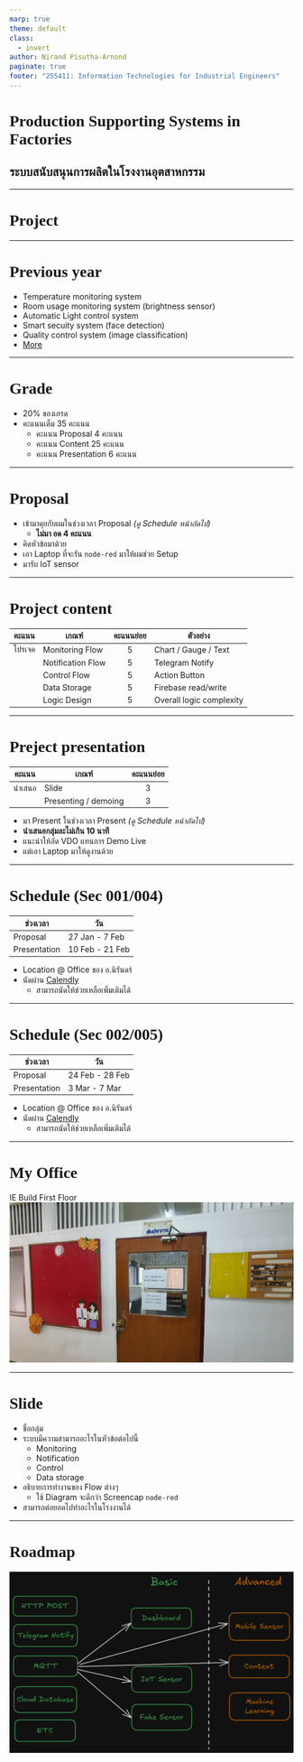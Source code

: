 ```yaml
---
marp: true
theme: default
class:
  - invert
author: Nirand Pisutha-Arnond
paginate: true
footer: "255411: Information Technologies for Industrial Engineers"
---
```


<style>
@import url('https://fonts.googleapis.com/css2?family=Prompt:ital,wght@0,100;0,300;0,400;0,700;1,100;1,300;1,400;1,700&display=swap');

    :root {
    font-family: Prompt;
    --hl-color: #D57E7E;
}
h1 {
  font-family: Prompt
}
</style>

# Production Supporting Systems in Factories

## ระบบสนับสนุนการผลิตในโรงงานอุตสาหกรรม

---

# Project

---

# Previous year

- Temperature monitoring system
- Room usage monitoring system (brightness sensor)
- Automatic Light control system
- Smart secuity system (face detection)
- Quality control system (image classification)
- [More](https://www.youtube.com/playlist?list=PLNGLpHQhvGrtqn6UYxUYXm7C0auAYrh_O)

---

# Grade

- 20% ของเกรด
- คะแนนเต็ม 35 คะแนน
  - คะแนน Proposal 4 คะแนน
  - คะแนน Content 25 คะแนน
  - คะแนน Presentation 6 คะแนน

---

# Proposal

- เข้ามาคุยกับผมในช่วงเวลา Proposal _(ดู Schedule หน้าถัดไป)_
  - **ไม่มา อด 4 คะแนน**
- คิดหัวข้อมาด้วย
- เอา Laptop ที่จะรัน `node-red` มาให้ผมช่วย Setup
- มารับ IoT sensor

---

# Project content

| คะแนน  | เกณฑ์             | คะแนนย่อย | ตัวอย่าง                 |
| ------ | ----------------- | :-------: | ------------------------ |
| โปรเจค | Monitoring Flow   |     5     | Chart / Gauge / Text     |
|        | Notification Flow |     5     | Telegram Notify          |
|        | Control Flow      |     5     | Action Button            |
|        | Data Storage      |     5     | Firebase read/write      |
|        | Logic Design      |     5     | Overall logic complexity |

---

# Preject presentation

| คะแนน  | เกณฑ์                | คะแนนย่อย |
| ------ | -------------------- | :-------: |
| นำเสนอ | Slide                |     3     |
|        | Presenting / demoing |     3     |

- มา Present ในช่วงเวลา Present _(ดู Schedule หน้าถัดไป)_
- **นำเสนอกลุ่มละไม่เกิน 10 นาที**
- แนะนำให้อัด VDO แทนการ Demo Live
- แต่เอา Laptop มาให้ดูงานด้วย

---

# Schedule (Sec 001/004)

| ช่วงเวลา     | วัน             |
| ------------ | --------------- |
| Proposal     | 27 Jan - 7 Feb  |
| Presentation | 10 Feb - 21 Feb |

- Location @ Office ของ อ.นิรันดร์
- นัดผ่าน [Calendly](https://calendly.com/nirand-p/prodsup-presentation)
  - สามารถนัดให้ช่วยเหลือเพิ่มเติมได้

---

# Schedule (Sec 002/005)

| ช่วงเวลา     | วัน             |
| ------------ | --------------- |
| Proposal     | 24 Feb - 28 Feb |
| Presentation | 3 Mar - 7 Mar   |

- Location @ Office ของ อ.นิรันดร์
- นัดผ่าน [Calendly](https://calendly.com/nirand-p/prodsup-meeting-presentation-sec-2-5)
  - สามารถนัดให้ช่วยเหลือเพิ่มเติมได้

---

# My Office

IE Build First Floor
![bg contain right:50%](./img/nr.jpg)

---

# Slide

- ชื่อกลุ่ม
- ระบบมีความสามารถอะไรในหัวข้อต่อไปนี้
  - Monitoring
  - Notification
  - Control
  - Data storage
- อธิบายการทำงานของ Flow ต่างๆ
  - ใช้ Diagram จะดีกว่า Screencap `node-red`
- สามารถต่อยอดไปทำอะไรในโรงงานได้

---

# Roadmap

![width:800](./img/roadmap.png)
